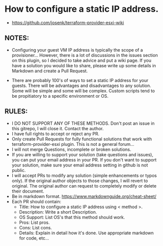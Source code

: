 # How to configure a static IP address.
* https://github.com/josenk/terraform-provider-esxi-wiki
## NOTES:
* Configuring your guest VM IP address is typically the scope of a provisioner... However, there is a lot of discussions in the issues section on this plugin, so I decided to take advice and put a wiki page.  If you have a solution you would like to share, please write up some details in Markdown and create a Pull Request.

* There are probably 100's of ways to set a static IP address for your guests.  There will be advantages and disadvantages to any solution.  Some will be simple and some will be complex.   Custom scripts tend to be propitiatory to a specific environment or OS.

## RULES:
* I DO NOT SUPPORT ANY OF THESE METHODS.  Don't post an issue in this gitrepo, I will close it.  Contact the author.
* I have full rights to accept or reject any PR.
* Only create Pull Requests for fully functional solutions that work with terraform-provider-esxi plugin.  This is not a general forum...
* I will not merge Questions, incomplete or broken solutions.
* If you are willing to support your solution (take questions and issues), you can put your email address in your PR.  If you don't want to support your solution, make sure your email address setting in github is not public.
* I will accept PRs to modify any solution (simple enhancements or typos only).  If the original author objects to those changes, I will revert to original.  The original author can request to completely modify or delete their document.
* Be in markdown format.  https://www.markdownguide.org/cheat-sheet/
* Each PR should contain:
  * Title:  How to configure a static IP address using < method >.
  * Description:  Write a short Description.
  * OS Support: List OS's that this method should work.
  * Pros:  List pros.
  * Cons:  List cons.
  * Details: Explain in detail how it's done. Use appropriate markdown for code, etc...
